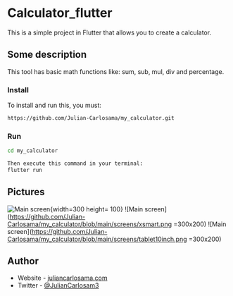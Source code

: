 # Calculator_flutter

This is a simple project in Flutter that allows you to create a calculator.

## Some description

This tool has basic math functions like: sum, sub, mul, div and percentage.

### Install

To install and run this, you must:

```bash
https://github.com/Julian-Carlosama/my_calculator.git
````
### Run 
```bash
cd my_calculator

Then execute this command in your terminal:
flutter run
````
## Pictures
![Main screen](https://github.com/Julian-Carlosama/my_calculator/blob/main/screens/ImageCel1.png){width=300 height= 100}
![Main screen](https://github.com/Julian-Carlosama/my_calculator/blob/main/screens/xsmart.png =300x200)
![Main screen](https://github.com/Julian-Carlosama/my_calculator/blob/main/screens/tablet10inch.png =300x200)


## Author

- Website - [juliancarlosama.com](https://juliancarlosama.com)
- Twitter - [@JulianCarlosam3](https://www.twitter.com/JulianCarlosam3)

